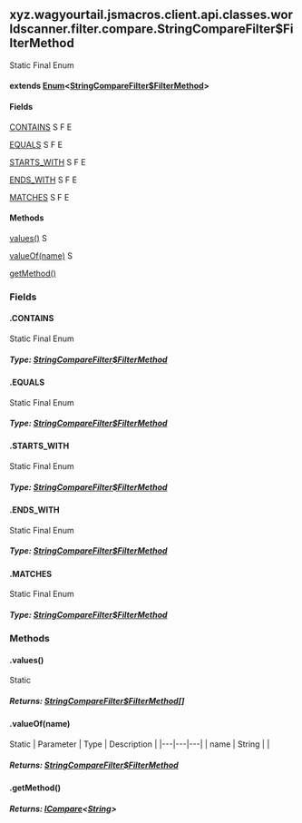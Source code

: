 

xyz.wagyourtail.jsmacros.client.api.classes.worldscanner.filter.compare.StringCompareFilter$FilterMethod
--------------------------------------------------------------------------------------------------------

Static
Final
Enum
#### extends [Enum](https://docs.oracle.com/javase/8/docs/api/index.html?java/lang/Enum.html)<[StringCompareFilter$FilterMethod](#)>

#### Fields

[CONTAINS](#CONTAINS)
S
F
E


[EQUALS](#EQUALS)
S
F
E


[STARTS\_WITH](#STARTS_WITH)
S
F
E


[ENDS\_WITH](#ENDS_WITH)
S
F
E


[MATCHES](#MATCHES)
S
F
E



#### Methods

[values()](#values-)
S


[valueOf(name)](#valueOf-String-)
S


[getMethod()](#getMethod-)



### Fields

#### .CONTAINS

Static
Final
Enum

##### Type: [StringCompareFilter$FilterMethod](#)



#### .EQUALS

Static
Final
Enum

##### Type: [StringCompareFilter$FilterMethod](#)



#### .STARTS\_WITH

Static
Final
Enum

##### Type: [StringCompareFilter$FilterMethod](#)



#### .ENDS\_WITH

Static
Final
Enum

##### Type: [StringCompareFilter$FilterMethod](#)



#### .MATCHES

Static
Final
Enum

##### Type: [StringCompareFilter$FilterMethod](#)



### Methods

#### .values()

Static

##### Returns: [StringCompareFilter$FilterMethod](#)[]



#### .valueOf(name)

Static
| Parameter | Type | Description |
|---|---|---|
| name | String |  |

##### Returns: [StringCompareFilter$FilterMethod](#)



#### .getMethod()


##### Returns: [ICompare](1.9.2/xyz/wagyourtail/jsmacros/client/api/classes/worldscanner/filter/api/ICompare.html)<[String](https://docs.oracle.com/javase/8/docs/api/index.html?java/lang/String.html)>




